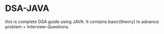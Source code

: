 # DSA-JAVA
this is complete DSA guide using JAVA. It contains basic(theory) to advance problem + Interview-Questions.
